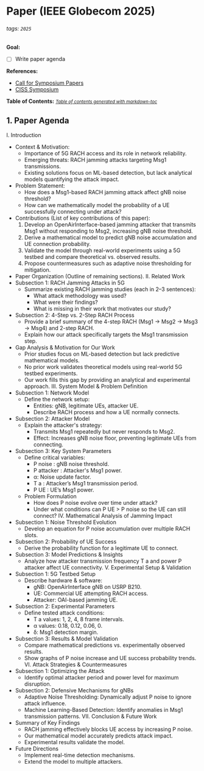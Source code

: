 # Paper (IEEE Globecom 2025)

###### tags: `2025`

**Goal:**
- [ ] Write paper agenda

**References:**
- [Call for Symposium Papers](https://globecom2025.ieee-globecom.org/call-symposium-papers)
- [CISS Symposium](https://globecom2025.ieee-globecom.org/sites/globecom2025.ieee-globecom.org/files/GC25-CFP-CISS.pdf)

**Table of Contents:**
<small><i><a href='http://ecotrust-canada.github.io/markdown-toc/'>Table of contents generated with markdown-toc</a></i></small>


## 1. Paper Agenda

I. Introduction
- Context & Motivation:
  - Importance of 5G RACH access and its role in network reliability.
  - Emerging threats: RACH jamming attacks targeting Msg1 transmissions.
  - Existing solutions focus on ML-based detection, but lack analytical models quantifying the attack impact.
- Problem Statement:
  - How does a Msg1-based RACH jamming attack affect gNB noise threshold?
  - How can we mathematically model the probability of a UE successfully connecting under attack?
- Contributions (List of key contributions of this paper):
  1. Develop an OpenAirInterface-based jamming attacker that transmits Msg1 without responding to Msg2, increasing gNB noise threshold.
  2. Derive a mathematical model to predict gNB noise accumulation and UE connection probability.
  3. Validate the model through real-world experiments using a 5G testbed and compare theoretical vs. observed results.
  4. Propose countermeasures such as adaptive noise thresholding for mitigation.
- Paper Organization (Outline of remaining sections).
II. Related Work
- Subsection 1: RACH Jamming Attacks in 5G
  - Summarize existing RACH jamming studies (each in 2–3 sentences):
    - What attack methodology was used?
    - What were their findings?
    - What is missing in their work that motivates our study?
- Subsection 2: 4-Step vs. 2-Step RACH Process
  - Provide a brief summary of the 4-step RACH (Msg1 → Msg2 → Msg3 → Msg4) and 2-step RACH.
  - Explain how our attack specifically targets the Msg1 transmission step.
- Gap Analysis & Motivation for Our Work
  - Prior studies focus on ML-based detection but lack predictive mathematical models.
  - No prior work validates theoretical models using real-world 5G testbed experiments.
  - Our work fills this gap by providing an analytical and experimental approach.
III. System Model & Problem Definition
- Subsection 1: Network Model
  - Define the network setup:
    - Entities: gNB, legitimate UEs, attacker UE.
    - Describe RACH process and how a UE normally connects.
- Subsection 2: Attacker Model
  - Explain the attacker's strategy:
    - Transmits Msg1 repeatedly but never responds to Msg2.
    - Effect: Increases gNB noise floor, preventing legitimate UEs from connecting.
- Subsection 3: Key System Parameters
  - Define critical variables:
    - P noise : gNB noise threshold.
    - P attacker : Attacker's Msg1 power.
    - α: Noise update factor.
    - T a : Attacker’s Msg1 transmission period.
    - P UE : UE’s Msg1 power.
  - Problem Formulation
    - How does P noise evolve over time under attack?
    - Under what conditions can P UE > P noise​ so the UE can still connect?
IV. Mathematical Analysis of Jamming Impact
- Subsection 1: Noise Threshold Evolution
  - Develop an equation for P noise accumulation over multiple RACH slots.
- Subsection 2: Probability of UE Success
  - Derive the probability function for a legitimate UE to connect.
- Subsection 3: Model Predictions & Insights
  - Analyze how attacker transmission frequency T a and power P attacker affect UE connectivity.
V. Experimental Setup & Validation
- Subsection 1: 5G Testbed Setup
  - Describe hardware & software:
    - gNB: OpenAirInterface gNB on USRP B210.
    - UE: Commercial UE attempting RACH access.
    - Attacker: OAI-based jamming UE.
- Subsection 2: Experimental Parameters
  - Define tested attack conditions:
    - T a values: 1, 2, 4, 8 frame intervals.
    - α values: 0.18, 0.12, 0.06, 0.
    - δ: Msg1 detection margin.
- Subsection 3: Results & Model Validation
  - Compare mathematical predictions vs. experimentally observed results.
  - Show graphs of P noise increase and UE success probability trends.
VI. Attack Strategies & Countermeasures
- Subsection 1: Optimizing the Attack
  - Identify optimal attacker period and power level for maximum disruption.
- Subsection 2: Defensive Mechanisms for gNBs
  - Adaptive Noise Thresholding: Dynamically adjust P noise to ignore attack influence.
  - Machine Learning-Based Detection: Identify anomalies in Msg1 transmission patterns.
VII. Conclusion & Future Work
- Summary of Key Findings
  - RACH jamming effectively blocks UE access by increasing P noise.
  - Our mathematical model accurately predicts attack impact.
  - Experimental results validate the model.
- Future Directions
  - Implement real-time detection mechanisms.
  - Extend the model to multiple attackers.

